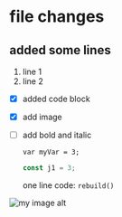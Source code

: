 # file changes
## added some lines
1. line 1
2. line 2

 
- [X] added code block
- [X] add image
- [ ] add bold and italic 
   ```
   var myVar = 3;
   ```

   ```javascript
   const j1 = 3;
   ```

   one line code: `rebuild()`

![my image alt](https://octodex.github.com/images/yaktocat.png)
